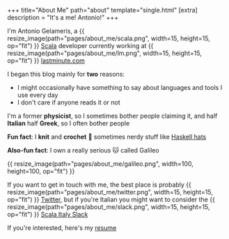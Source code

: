 +++
title="About Me"
path="about"
template="single.html"
[extra]
description = "It's a me! Antonio!"
+++

I'm Antonio Gelameris, a {{ resize_image(path="pages/about_me/scala.png", width=15, height=15, op="fit") }} [Scala](https://www.scala-lang.org/) developer currently working at {{ resize_image(path="pages/about_me/lm.png", width=15, height=15, op="fit") }} [lastminute.com](https://github.com/lastminutedotcom)

I began this blog mainly for **two** reasons:

- I might occasionally have something to say about languages and tools I use every day
- I don't care if anyone reads it or not

I'm a former **physicist**, so I sometimes bother people claiming it, and half **Italian** half **Greek**, so I often bother people

**Fun fact**: I **knit** and **crochet** :yarn: sometimes nerdy stuff like [Haskell hats](https://twitter.com/VadimBakaev/status/1392210564882046978)

**Also-fun fact**: I own a really serious :cat: called Galileo

{{ resize_image(path="pages/about_me/galileo.png", width=100, height=100, op="fit") }}

If you want to get in touch with me, the best place is probably {{ resize_image(path="pages/about_me/twitter.png", width=15, height=15, op="fit") }} [Twitter](https://twitter.com/toniogela), but if you're Italian you might want to consider the {{ resize_image(path="pages/about_me/slack.png", width=15, height=15, op="fit") }} [Scala Italy Slack](scalaitaly.slack.com)

If you're interested, here's my [resume](/resume.pdf)